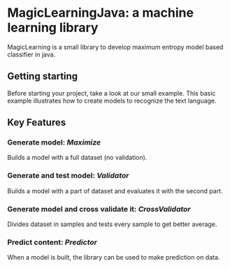 # MagicLearningJava: a machine learning library #
MagicLearning is a small library to develop maximum entropy model based classifier in java.

## Getting starting ##
Before starting your project, take a look at our small example. This basic example illustrates how to create models to recognize the text language.

## Key Features ##
### Generate model: *Maximize* ###
Builds a model with a full dataset (no validation).

### Generate and test model: *Validator* ###
Builds a model with a part of dataset and evaluates it with the second part.

### Generate model and cross validate it: *CrossValidator* ###
Divides dataset in samples and tests every sample to get better average.

### Predict content: *Predictor* ###
When a model is built, the library can be used to make prediction on data.